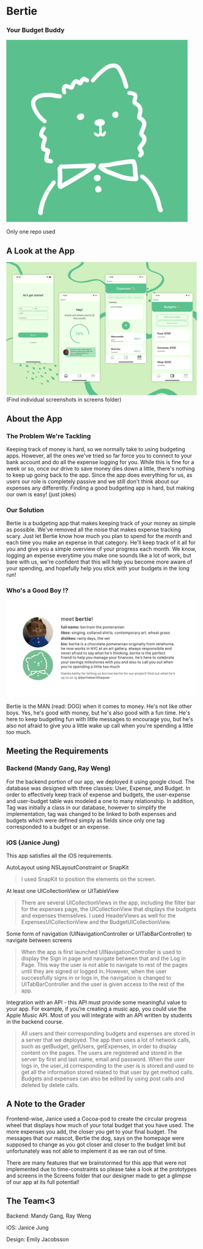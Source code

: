 # Bertie 
### Your Budget Buddy

![](bertie.jpg)

Only one repo used 

## A Look at the App
![](Screenshots.png)
(Find individual screenshots in screens folder)

## About the App
### The Problem We're Tackling 
Keeping track of money is hard, so we normally take to using budgeting apps. However, all the ones we've tried so far force you to connect to your bank account and do all the expense logging for you. While this is fine for a week or so, once our drive to save money dies down a little, there's nothing to keep up going back to the app. Since the app does everything for us, as users our role is completely passive and we still don't think about our expenses any differently. Finding a good budgeting app is hard, but making our own is easy! (just jokes) 

### Our Solution
Bertie is a budgeting app that makes keeping track of your money as simple as possible. We've removed all the noise that makes expense tracking scary. Just let Bertie know how much you plan to spend for the month and each time you make an expense in that category. He'll keep track of it all for you and give you a simple overview of your progress each month. We know, logging an expense everytime you make one sounds like a lot of work, but bare with us, we're confident that this will help you become more aware of your spending, and hopefully help you stick with your budgets in the long run! 

### Who's a Good Boy !?
![](meetbertie.png)

Bertie is the MAN (read: DOG) when it comes to money. He's not like other boys. Yes, he's good with money, but he's also good with a fun time. He's here to keep budgeting fun with little messages to encourage you, but he's also not afraid to give you a little wake up call when you're spending a little too much. 

## Meeting the Requirements
### Backend (Mandy Gang, Ray Weng)
For the backend portion of our app, we deployed it using google cloud. The database was designed with three classes: User, Expense, and Budget. In order to effectively keep track of expense and budgets, the user-expense and user-budget table was modeled a one to many relationship. In addition, Tag was initially a class in our database, however to simplify the implementation, tag was changed to be linked to both expenses and budgets which were defined simply as fields since only one tag corresponded to a budget or an expense.

### iOS (Janice Jung)
This app satisfies all the iOS requirements.

AutoLayout using NSLayoutConstraint or SnapKit
>I used SnapKit to position the elements on the screen.

At least one UICollectionView or UITableView
>There are several UICollectionViews in the app, including the filter bar for the expenses page, the UICollectionView that displays the budgets and expenses themselves. I used HeaderViews as well for the ExpensesUICollectionView and the BudgetUICollectionView.

Some form of navigation (UINavigationController or UITabBarController) to navigate between screens
>When the app is first launched UINavigationController is used to display the Sign in page and navigate between that and the Log in Page. This way the user is not able to navigate to rest of the pages until they are signed or logged in. However, when the user successfully signs in or logs in, the navigation is changed to UITabBarController and the user is given access to the rest of the app.

Integration with an API - this API must provide some meaningful value to your app. For example, if you’re creating a music app, you could use the Apple Music API. Most of you will integrate with an API written by students in the backend course.
>All users and their corresponding budgets and expenses are stored in a server that we deployed. The app then uses a lot of network calls, such as getBudget, getUsers, getExpenses, in order to display content on the pages. The users are registered and stored in the server by first and last name, email and password. When the user logs in, the user_id corresponding to the user is is stored and used to get all the information stored related to that user by get method calls. Budgets and expenses can also be edited by using post calls and deleted by delete calls.

## A Note to the Grader
Frontend-wise, Janice used a Cocoa-pod to create the circular progress wheel that displays how much of your total budget that you have used. The more expenses you add, the closer you get to your final budget. The messages that our mascot, Bertie the dog, says on the homepage were supposed to change as you got closer and closer to the budget limit but unfortunately was not able to implement it as we ran out of time. 

There are many features that we brainstormed for this app that were not implemented due to time-constraints so please take a look at the prototypes and screens in the Screens folder that our designer made to get a glimpse of our app at its full potential!


## The Team<3
Backend: Mandy Gang, Ray Weng

iOS: Janice Jung

Design: Emily Jacobsson



